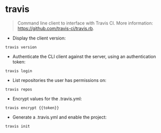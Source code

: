 # travis

> Command line client to interface with Travis CI.
> More information: <https://github.com/travis-ci/travis.rb>.

- Display the client version:

`travis version`

- Authenticate the CLI client against the server, using an authentication token:

`travis login`

- List repositories the user has permissions on:

`travis repos`

- Encrypt values for the .travis.yml:

`travis encrypt {{token}}`

- Generate a .travis.yml and enable the project:

`travis init`
